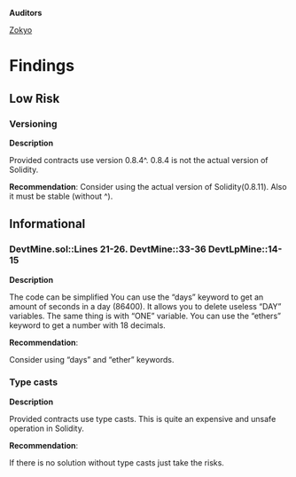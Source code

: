 **Auditors**

[Zokyo](https://x.com/zokyo_io)

# Findings

## Low Risk

### Versioning

**Description**

Provided contracts use version 0.8.4^. 0.8.4 is not the actual version of Solidity.

**Recommendation**:
Consider using the actual version of Solidity(0.8.11). Also it must be stable (without ^).


## Informational

### DevtMine.sol::Lines 21-26. DevtMine::33-36 DevtLpMine::14-15

**Description**


The code can be simplified
You can use the “days” keyword to get an amount of seconds in a day (86400). It allows you to
delete useless “DAY” variables. The same thing is with “ONE” variable. You can use the “ethers”
keyword to get a number with 18 decimals.

**Recommendation**:

Consider using “days” and “ether” keywords.

### Type casts

**Description**


Provided contracts use type casts. This is quite an expensive and unsafe operation in Solidity.

**Recommendation**:

If there is no solution without type casts just take the risks.
